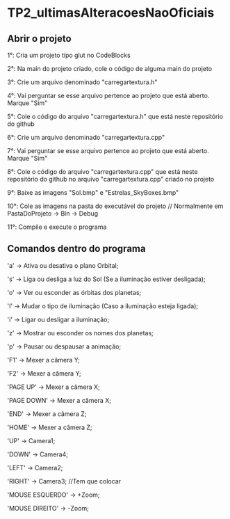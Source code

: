 # TP2_ultimasAlteracoesNaoOficiais




## Abrir o projeto

1°: Cria um projeto tipo glut no CodeBlocks

2°: Na main do projeto criado, cole o código de alguma main do projeto

3°: Crie um arquivo denominado "carregartextura.h"

4°: Vai perguntar se esse arquivo pertence ao projeto que está aberto. Marque "Sim"

5°: Cole o código do arquivo "carregartextura.h" que está neste repositório do github

6°: Crie um arquivo denominado "carregartextura.cpp"

7°: Vai perguntar se esse arquivo pertence ao projeto que está aberto. Marque "Sim"

8°: Cole o código do arquivo "carregartextura.cpp" que está neste repositório do github no arquivo "carregartextura.cpp" criado no projeto

9°: Baixe as imagens "Sol.bmp" e "Estrelas_SkyBoxes.bmp"

10°: Cole as imagens na pasta do executável do projeto // Normalmente em PastaDoProjeto -> Bin -> Debug

11°: Compile e execute o programa




## Comandos dentro do programa

'a' -> Ativa ou desativa o plano Orbital;

's' -> Liga ou desliga a luz do Sol (Se a iluminação estiver desligada);

'o' -> Ver ou esconder as órbitas dos planetas;

'I' -> Mudar o tipo de iluminação (Caso a iluminação esteja ligada);

'i' -> Ligar ou desligar a iluminação;

'z' -> Mostrar ou esconder os nomes dos planetas;

'p' -> Pausar ou despausar a animação;


'F1' -> Mexer a câmera Y;

'F2' -> Mexer a câmera Y;


'PAGE UP' -> Mexer a câmera X;

'PAGE DOWN' -> Mexer a câmera X;


'END' -> Mexer a câmera Z;

'HOME' -> Mexer a câmera Z;


'UP' -> Camera1;

'DOWN' -> Camera4;

'LEFT' -> Camera2;

'RIGHT' -> Camera3; //Tem que colocar


'MOUSE ESQUERDO' -> +Zoom;

'MOUSE DIREITO' -> -Zoom;

